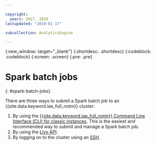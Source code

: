 ```yaml
---

copyright:
  years: 2017, 2019
lastupdated: "2019-01-17"

subcollection: AnalyticsEngine

---
```


<!-- Attribute definitions -->
{:new_window: target="_blank"}
{:shortdesc: .shortdesc}
{:codeblock: .codeblock}
{:screen: .screen}
{:pre: .pre}

# Spark batch jobs
{: #spark-batch-jobs}

There are three ways to submit a Spark batch job to an {{site.data.keyword.iae_full_notm}} cluster:

1. By using the [{{site.data.keyword.iae_full_notm}} Command Line Interface (CLI) for classic instances](/docs/analytics-engine-cli-plugin?topic=analytics-engine-cli-plugin-CLI_analytics_engine_classic). This is the easiest and recommended way to submit and manage a Spark batch job.
2. By using the [Livy API](/docs/AnalyticsEngine?topic=AnalyticsEngine-livy-api).
3. By logging on to the cluster using an [SSH](/docs/AnalyticsEngine?topic=AnalyticsEngine-ssh-connection).
